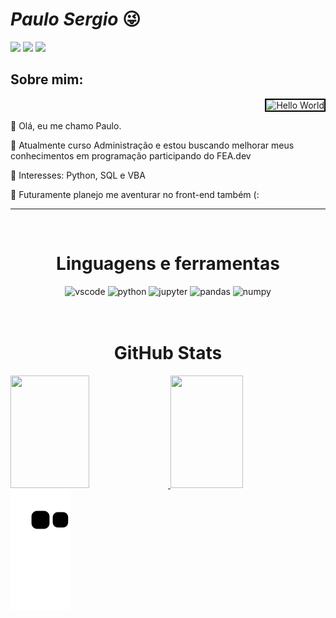 # _Paulo Sergio_ 😜

<div>  
  <a href="https://instagram.com/lauposergio" target="_blank"><img src="https://img.shields.io/badge/-Instagram-%23E4405F?style=for-the-badge&logo=instagram&logoColor=white" target="_blank"></a>
  <a href="https://www.twitch.tv/lauposergio" target="_blank"><img src="https://img.shields.io/badge/Twitch-9146FF?style=for-the-badge&logo=twitch&logoColor=white" target="_blank"></a>
  <a href="https://www.linkedin.com/in/paulosergio-" target="_blank"><img src="https://img.shields.io/badge/-LinkedIn-%230077B5?style=for-the-badge&logo=linkedin&logoColor=white" target="_blank"></a>
</div>

## Sobre mim:
<div display="inline-block">
<div style="text-align: right;">
  <img src="https://images.squarespace-cdn.com/content/v1/593df14037c58172ed4d5ac9/1497734101092-YV4MY8JSHRJ5KG3HF8T2/helloworld.png?format=1000w" alt="Hello World" style="width: 300px; height: 200px; border: 2px solid black;">
 <p align="left"> 🫡 Olá, eu me chamo Paulo. </p>
 <p align="left">📘 Atualmente curso Administração e estou buscando melhorar meus conhecimentos em programação participando do FEA.dev</p> 
 <p align="left">🧠 Interesses: Python, SQL e VBA </p>
 <p align="left">🍃 Futuramente planejo me aventurar no front-end também (: </p>

--------

<br>
</div>
<h1 align="center"> Linguagens e ferramentas </h2>
<div align= "center">
<img alt = "vscode" height = "80" width = "80" src="https://cdn.jsdelivr.net/gh/devicons/devicon/icons/vscode/vscode-original.svg" />
<img alt = "python" height = "80" width = "80" src="https://cdn.jsdelivr.net/gh/devicons/devicon/icons/python/python-original.svg" />
<img alt = " jupyter" height = "80" width = "80" src="https://cdn.jsdelivr.net/gh/devicons/devicon/icons/jupyter/jupyter-original-wordmark.svg" />
<img alt = "pandas" height = "80" width = "80" src="https://cdn.jsdelivr.net/gh/devicons/devicon/icons/pandas/pandas-original-wordmark.svg" />
<img alt = "numpy" height = "80" width = "80" src="https://cdn.jsdelivr.net/gh/devicons/devicon/icons/numpy/numpy-original-wordmark.svg" />                  
</div>

<br>
<br>

<h1 align="center"> GitHub Stats </h2>
<div>
  <a href="https://github.com/lauposergio">
  <img height="180em" width="50%" src="https://github-readme-stats.vercel.app/api?username=lauposergio&show_icons=true&theme=tokyonight&include_all_commits=true&count_private=true"/>
  <img height="180em" width="48%" src="https://github-readme-stats.vercel.app/api/top-langs/?username=lauposergio&layout=compact&langs_count=7&theme=tokyonight"/>
  </a>
</div>

<img alt = "Cobrinha" src = "https://github.com/lauposergio/lauposergio/blob/output/snake_gif_github.svg" />
      
